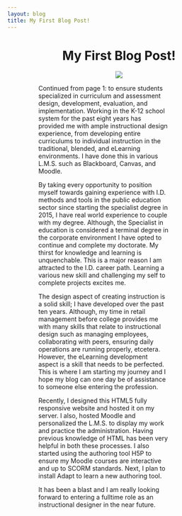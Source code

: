 ```yaml
---
layout: blog
title: My First Blog Post!
---
```

<center><h1> My First Blog Post! </h1></center>
<p align="center">
<img src="http://www.picserver.org/images/highway/phrases/learning.jpg">
</p>
<p style="margin-left:5em; margin-right:10em;">Continued from page 1: to ensure students specialized in curriculum and assessment design, development, evaluation, and implementation. Working in the K-12 school system for the past eight years has provided me with ample instructional design experience, from developing entire curriculums to individual instruction in the traditional, blended, and eLearning environments. I have done this in various L.M.S. such as Blackboard, Canvas, and Moodle.

<p style="margin-left:5em; margin-right:10em;">By taking every opportunity to position myself towards gaining experience with I.D. methods and tools in the public education sector since starting the specialist degree in 2015, I have real world experience to couple with my degree. Although, the Specialist in education is considered a terminal degree in the corporate environment I have opted to continue and complete my doctorate. My thirst for knowledge and learning is unquenchable. This is a major reason I am attracted to the I.D. career path. Learning a various new skill and challenging my self to complete projects excites me.

<p style="margin-left:5em; margin-right:10em;">The design aspect of creating instruction is a solid skill; I have developed over the past ten years. Although, my time in retail management before college provides me with many skills that relate to instructional design such as managing employees, collaborating with peers, ensuring daily operations are running properly, etcetera. However, the eLearning development aspect is a skill that needs to be perfected. This is where I am starting my journey and I hope my blog can one day be of assistance to someone else entering the profession.

<p style="margin-left:5em; margin-right:10em;">Recently, I designed this HTML5 fully responsive website and hosted it on my server. I also, hosted Moodle and personalized the L.M.S. to display my work and practice the administration. Having previous knowledge of HTML has been very helpful in both these processes. I also started using the authoring tool H5P to ensure my Moodle courses are interactive and up to SCORM standards. Next, I plan to install Adapt to learn a new authoring tool.

<p style="margin-left:5em; margin-right:10em;">It has been a blast and I am really looking forward to entering a fulltime role as an instructional designer in the near future.
</p>
